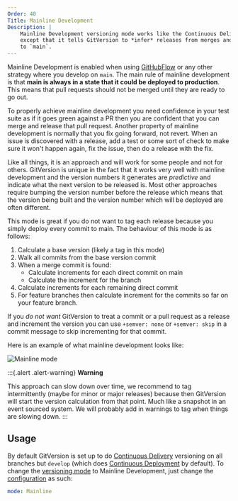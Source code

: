 ```yaml
---
Order: 40
Title: Mainline Development
Description: |
    Mainline Development versioning mode works like the Continuous Delivery,
    except that it tells GitVersion to *infer* releases from merges and commits
    to `main`.
---
```


Mainline Development is enabled when using
[GitHubFlow](/docs/learn/git-branching-strategies/githubflow) or any other strategy
where you develop on `main`. The main rule of mainline development is that
**main is always in a state that it could be deployed to production**. This
means that pull requests should not be merged until they are ready to go out.

To properly achieve mainline development you need confidence in your test suite
as if it goes green against a PR then you are confident that you can merge and
release that pull request. Another property of mainline development is normally
that you fix going forward, not revert. When an issue is discovered with a
release, add a test or some sort of check to make sure it won't happen again,
fix the issue, then do a release with the fix.

Like all things, it is an approach and will work for some people and not for
others. GitVersion is unique in the fact that it works very well with mainline
development and the version numbers it generates are *predictive* and indicate
what the next version to be released is. Most other approaches require bumping
the version number before the release which means that the version being built
and the version number which will be deployed are often different.

This mode is great if you do not want to tag each release because you simply
deploy every commit to main. The behaviour of this mode is as follows:

1. Calculate a base version (likely a tag in this mode)
2. Walk all commits from the base version commit
3. When a merge commit is found:
    - Calculate increments for each direct commit on main
    - Calculate the increment for the branch
4. Calculate increments for each remaining direct commit
5. For feature branches then calculate increment for the commits so far on your
   feature branch.

If you *do not want* GitVersion to treat a commit or a pull request as a release
and increment the version you can use `+semver: none` or `+semver: skip` in a
commit message to skip incrementing for that commit.

Here is an example of what mainline development looks like:

![Mainline mode](/docs/img/mainline-mode.png)

:::{.alert .alert-warning}
**Warning**

This approach can slow down over time, we recommend to tag
intermittently (maybe for minor or major releases) because then GitVersion
will start the version calculation from that point. Much like a snapshot in an
event sourced system. We will probably add in warnings to tag when things are
slowing down.
:::

## Usage
By default GitVersion is set up to do [Continuous Delivery](continuous-delivery)
versioning on all branches but `develop` (which does
[Continuous Deployment](continuous-deployment) by default). To change the
[versioning mode](versioning-mode) to Mainline Development, just
change the [configuration](/docs/reference/configuration) as such:

```yaml
mode: Mainline
```
